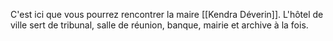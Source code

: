 C'est ici que vous pourrez rencontrer la maire [[Kendra Déverin]].
L'hôtel de ville sert de tribunal, salle de réunion, banque, mairie et archive à la fois.